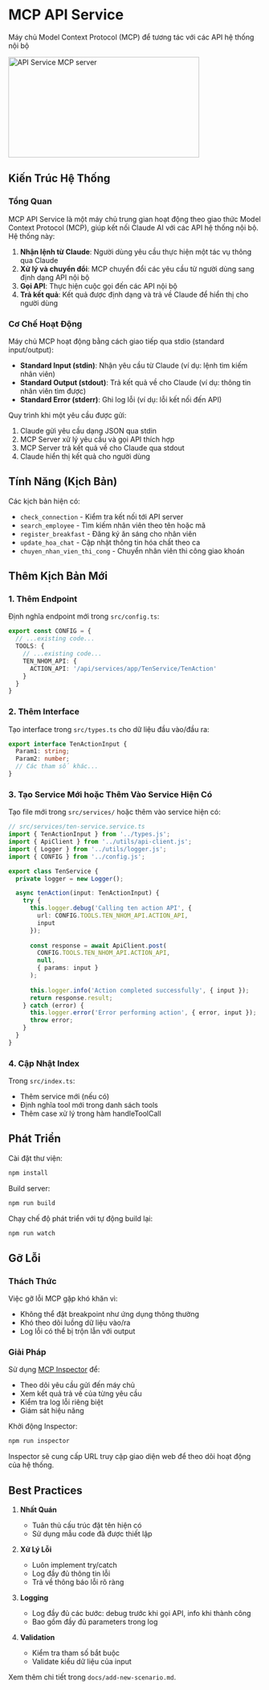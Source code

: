 # MCP API Service

Máy chủ Model Context Protocol (MCP) để tương tác với các API hệ thống nội bộ

<a href="https://glama.ai/mcp/servers/@nstanw/api-service">
  <img width="380" height="200" src="https://glama.ai/mcp/servers/@nstanw/api-service/badge" alt="API Service MCP server" />
</a>

## Kiến Trúc Hệ Thống

### Tổng Quan
MCP API Service là một máy chủ trung gian hoạt động theo giao thức Model Context Protocol (MCP), giúp kết nối Claude AI với các API hệ thống nội bộ. Hệ thống này:

1. **Nhận lệnh từ Claude**: Người dùng yêu cầu thực hiện một tác vụ thông qua Claude
2. **Xử lý và chuyển đổi**: MCP chuyển đổi các yêu cầu từ người dùng sang định dạng API nội bộ
3. **Gọi API**: Thực hiện cuộc gọi đến các API nội bộ
4. **Trả kết quả**: Kết quả được định dạng và trả về Claude để hiển thị cho người dùng

### Cơ Chế Hoạt Động
Máy chủ MCP hoạt động bằng cách giao tiếp qua stdio (standard input/output):

- **Standard Input (stdin)**: Nhận yêu cầu từ Claude (ví dụ: lệnh tìm kiếm nhân viên)
- **Standard Output (stdout)**: Trả kết quả về cho Claude (ví dụ: thông tin nhân viên tìm được)
- **Standard Error (stderr)**: Ghi log lỗi (ví dụ: lỗi kết nối đến API)

Quy trình khi một yêu cầu được gửi:
1. Claude gửi yêu cầu dạng JSON qua stdin
2. MCP Server xử lý yêu cầu và gọi API thích hợp
3. MCP Server trả kết quả về cho Claude qua stdout
4. Claude hiển thị kết quả cho người dùng

## Tính Năng (Kịch Bản)

Các kịch bản hiện có:
- `check_connection` - Kiểm tra kết nối tới API server
- `search_employee` - Tìm kiếm nhân viên theo tên hoặc mã
- `register_breakfast` - Đăng ký ăn sáng cho nhân viên
- `update_hoa_chat` - Cập nhật thông tin hóa chất theo ca
- `chuyen_nhan_vien_thi_cong` - Chuyển nhân viên thi công giao khoán

## Thêm Kịch Bản Mới

### 1. Thêm Endpoint
Định nghĩa endpoint mới trong `src/config.ts`:
```typescript
export const CONFIG = {
  // ...existing code...
  TOOLS: {
    // ...existing code...
    TEN_NHOM_API: {
      ACTION_API: '/api/services/app/TenService/TenAction'
    }
  }
}
```

### 2. Thêm Interface
Tạo interface trong `src/types.ts` cho dữ liệu đầu vào/đầu ra:
```typescript
export interface TenActionInput {
  Param1: string;
  Param2: number;
  // Các tham số khác...
}
```

### 3. Tạo Service Mới hoặc Thêm Vào Service Hiện Có
Tạo file mới trong `src/services/` hoặc thêm vào service hiện có:
```typescript
// src/services/ten-service.service.ts
import { TenActionInput } from '../types.js';
import { ApiClient } from '../utils/api-client.js';
import { Logger } from '../utils/logger.js';
import { CONFIG } from '../config.js';

export class TenService {
  private logger = new Logger();

  async tenAction(input: TenActionInput) {
    try {
      this.logger.debug('Calling ten action API', {
        url: CONFIG.TOOLS.TEN_NHOM_API.ACTION_API,
        input
      });
      
      const response = await ApiClient.post(
        CONFIG.TOOLS.TEN_NHOM_API.ACTION_API, 
        null,
        { params: input }
      );
      
      this.logger.info('Action completed successfully', { input });
      return response.result;
    } catch (error) {
      this.logger.error('Error performing action', { error, input });
      throw error;
    }
  }
}
```

### 4. Cập Nhật Index
Trong `src/index.ts`:
- Thêm service mới (nếu có)
- Định nghĩa tool mới trong danh sách tools
- Thêm case xử lý trong hàm handleToolCall

## Phát Triển

Cài đặt thư viện:
```bash
npm install
```

Build server:
```bash
npm run build
```

Chạy chế độ phát triển với tự động build lại:
```bash
npm run watch
```


## Gỡ Lỗi

### Thách Thức
Việc gỡ lỗi MCP gặp khó khăn vì:
- Không thể đặt breakpoint như ứng dụng thông thường
- Khó theo dõi luồng dữ liệu vào/ra
- Log lỗi có thể bị trộn lẫn với output

### Giải Pháp
Sử dụng [MCP Inspector](https://github.com/modelcontextprotocol/inspector) để:
- Theo dõi yêu cầu gửi đến máy chủ
- Xem kết quả trả về của từng yêu cầu
- Kiểm tra log lỗi riêng biệt
- Giám sát hiệu năng

Khởi động Inspector:
```bash
npm run inspector
```

Inspector sẽ cung cấp URL truy cập giao diện web để theo dõi hoạt động của hệ thống.

## Best Practices

1. **Nhất Quán**
   - Tuân thủ cấu trúc đặt tên hiện có
   - Sử dụng mẫu code đã được thiết lập

2. **Xử Lý Lỗi**
   - Luôn implement try/catch
   - Log đầy đủ thông tin lỗi
   - Trả về thông báo lỗi rõ ràng

3. **Logging**
   - Log đầy đủ các bước: debug trước khi gọi API, info khi thành công
   - Bao gồm đầy đủ parameters trong log

4. **Validation**
   - Kiểm tra tham số bắt buộc
   - Validate kiểu dữ liệu của input

Xem thêm chi tiết trong `docs/add-new-scenario.md`.